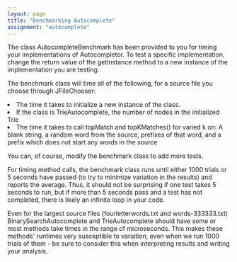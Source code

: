 ```yaml
---
layout: page
title: "Benchmarking Autocomplete"
assignment: "autocomplete"
---
```


The class AutocompleteBenchmark has been provided to you for timing your implementations of Autocompletor. To test a specific implementation, change the return value of the getInstance method to a new instance of the implementation you are testing.

The benchmark class will time all of the following, for a source file you choose through JFileChooser:
<li> The time it takes to initialize a new instance of the class.</li>
<li> If the class is TrieAutocomplete, the number of nodes in the initialized Trie </li>
<li> The time it takes to call topMatch and topKMatches() for varied k on: A blank string, a random word from the source, prefixes of that word, and a prefix which does not start any words in the source </li>

You can, of course, modify the benchmark class to add more tests.

For timing method calls, the benchmark class runs until either 1000 trials or 5 seconds have passed (to try to minimize variation in the results) and reports the average. Thus, it should not be surprising if one test takes 5 seconds to run, but if more than 5 seconds pass and a test has not completed, there is likely an infinite loop in your code.

Even for the largest source files (fourletterwords.txt and words-333333.txt) BinarySearchAutocomplete and TrieAutocomplete should have some or most methods take times in the range of microseconds. This makes these methods' runtimes very susceptible to variation, even when we run 1000 trials of them - be sure to consider this when interpreting results and writing your analysis.